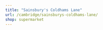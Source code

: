 ```yaml
---
title: "Sainsbury's Coldhams Lane"
url: /cambridge/sainsburys-coldhams-lane/
shop: supermarket
---
```

